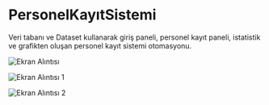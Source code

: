 # PersonelKayıtSistemi
Veri tabanı ve Dataset kullanarak giriş paneli, personel kayıt paneli, istatistik ve grafikten oluşan personel kayıt sistemi otomasyonu.

![Ekran Alıntısı](https://github.com/user-attachments/assets/ccbc6d48-59f4-4470-aa89-3025287f29cd)

![Ekran Alıntısı 1](https://github.com/user-attachments/assets/0eca90fd-69eb-46db-ae18-236add6050c3)

![Ekran Alıntısı 2](https://github.com/user-attachments/assets/ada4d8cd-9e5f-4ace-83c9-26e92218d636)
